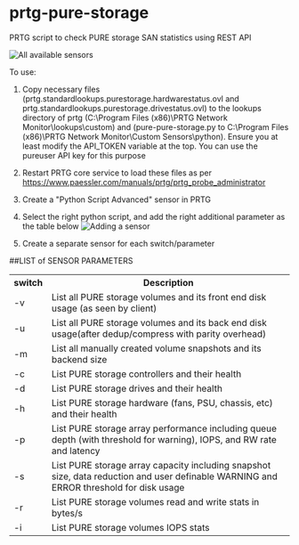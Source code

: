 # prtg-pure-storage
PRTG script to check PURE storage SAN statistics using REST API


![All available sensors](https://github.com/tonkotsurobot/prtg-pure-storage/raw/master/all%20sensors.png)

To use: 
1. Copy necessary files (prtg.standardlookups.purestorage.hardwarestatus.ovl and prtg.standardlookups.purestorage.drivestatus.ovl) to the lookups directory of prtg (C:\Program Files (x86)\PRTG Network Monitor\lookups\custom) and (pure-pure-storage.py to C:\Program Files (x86)\PRTG Network Monitor\Custom Sensors\python). Ensure you at least modify the API_TOKEN variable at the top. You can use the pureuser API key for this purpose
2. Restart PRTG core service to load these files as per https://www.paessler.com/manuals/prtg/prtg_probe_administrator
3. Create a "Python Script Advanced" sensor in PRTG
4. Select the right python script, and add the right additional parameter as the table below
![Adding a sensor](https://github.com/tonkotsurobot/prtg-pure-storage/raw/master/add-sensor.png)

5. Create a separate sensor for each switch/parameter


##LIST of SENSOR PARAMETERS
<table>
    <tr>
        <th>switch</th>
        <th>Description</th>
    </tr>
    <tr>
        <td>-v</td>
        <td>List all PURE storage volumes and its front end disk usage (as seen by client) </td>
    </tr>
    <tr>
        <td>-u</td>
        <td>List all PURE storage volumes and its back end disk usage(after dedup/compress with parity overhead)</td>
    </tr>
    <tr>
        <td>-m</td>
        <td>List all manually created volume snapshots and its backend size </td>
    </tr>
    <tr>
        <td>-c</td>
        <td>List PURE storage controllers and their health</td>
    </tr>
    <tr>
        <td>-d</td>
        <td>List PURE storage drives and their health</td>
    </tr>
    <tr>
        <td>-h</td>
        <td>List PURE storage hardware (fans, PSU, chassis, etc) and their health</td>
    </tr>
    <tr>
        <td>-p</td>
        <td>List PURE storage array performance including queue depth (with threshold for warning), IOPS, and RW rate and latency </td>
    </tr>
     <tr>
        <td>-s</td>
        <td>List PURE storage array capacity including snapshot size, data reduction and user definable WARNING and ERROR threshold for disk usage</td>
    </tr>
     <tr>
        <td>-r</td>
        <td>List PURE storage volumes read and write stats in bytes/s</td>
    </tr>
    <tr>
        <td>-i</td>
        <td>List PURE storage volumes IOPS stats</td>
    </tr>
</table>




